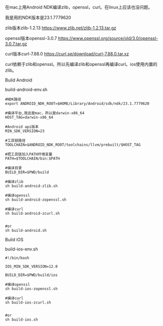 
在mac上用Android NDK编译zlib，openssl，curl。在linux上应该也没问题。

我是用的NDK版本是23.1.7779620

zlib版本zlib-1.2.13 https://www.zlib.net/zlib-1.2.13.tar.gz

openssl版本openssl-3.0.7 https://www.openssl.org/source/old/3.0/openssl-3.0.7.tar.gz

curl版本curl-7.88.0 https://curl.se/download/curl-7.88.0.tar.xz

curl依赖于zlib和openssl。所以先编译zlib和openssl再编译curl。ios使用内置的zlib。


Build Android

build-android-env.sh

```shell
#NDK路径
export ANDROID_NDK_ROOT=$HOME/Library/Android/sdk/ndk/23.1.7779620

#编译平台,我这是mac，所以是darwin-x86_64
HOST_TAG=darwin-x86_64

#Android api版本
MIN_SDK_VERSION=23

#工具链路径
TOOLCHAIN=$ANDROID_NDK_ROOT/toolchains/llvm/prebuilt/$HOST_TAG

#把工具链加入PATH环境变量
PATH=$TOOLCHAIN/bin:$PATH

#编译目录
BUILD_DIR=$PWD/build
```


```shell
#编译zlib
sh build-android-zlib.sh

#编译openssl
sh build-android-zopenssl.sh

#编译curl
sh build-android-zcurl.sh


#or
sh build-android.sh
```

Build iOS

build-ios-env.sh

```shell
#!/bin/bash

IOS_MIN_SDK_VERSION=12.0

BUILD_DIR=$PWD/build/ios
```

```shell
#编译openssl
sh build-ios-zopenssl.sh

#编译curl
sh build-ios-zcurl.sh


#or
sh build-ios.sh
```
